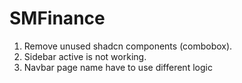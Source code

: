 # SMFinance

1. Remove unused shadcn components (combobox).
2. Sidebar active is not working.
3. Navbar page name have to use different logic

